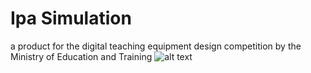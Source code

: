 # Ipa Simulation
 a product for the digital teaching equipment design competition by the Ministry of Education and Training
![alt text](https://cdn.discordapp.com/attachments/1112222805690425405/1257997378615775303/Screenshot_2024-07-01_174127.png?ex=668670db&is=66851f5b&hm=fde192a70fa93eacfe0b23afef170561a4e51808171e85f2d1b8885faef06fb8&)
